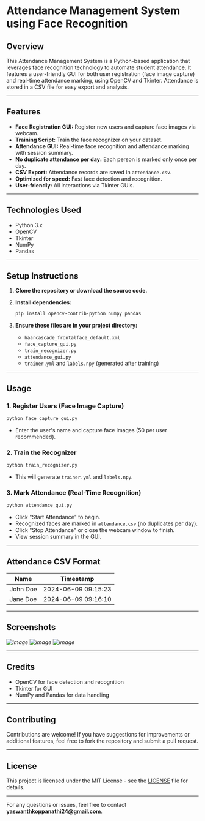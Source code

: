 # Attendance Management System using Face Recognition

## Overview

This Attendance Management System is a Python-based application that leverages face recognition technology to automate student attendance. It features a user-friendly GUI for both user registration (face image capture) and real-time attendance marking, using OpenCV and Tkinter. Attendance is stored in a CSV file for easy export and analysis.

---

## Features

- **Face Registration GUI:** Register new users and capture face images via webcam.
- **Training Script:** Train the face recognizer on your dataset.
- **Attendance GUI:** Real-time face recognition and attendance marking with session summary.
- **No duplicate attendance per day:** Each person is marked only once per day.
- **CSV Export:** Attendance records are saved in `attendance.csv`.
- **Optimized for speed:** Fast face detection and recognition.
- **User-friendly:** All interactions via Tkinter GUIs.

---

## Technologies Used

- Python 3.x
- OpenCV
- Tkinter
- NumPy
- Pandas

---

## Setup Instructions

1. **Clone the repository or download the source code.**

2. **Install dependencies:**
   ```bash
   pip install opencv-contrib-python numpy pandas
   ```

3. **Ensure these files are in your project directory:**
   - `haarcascade_frontalface_default.xml`
   - `face_capture_gui.py`
   - `train_recognizer.py`
   - `attendance_gui.py`
   - `trainer.yml` and `labels.npy` (generated after training)

---

## Usage

### 1. Register Users (Face Image Capture)
```bash
python face_capture_gui.py
```
- Enter the user's name and capture face images (50 per user recommended).

### 2. Train the Recognizer
```bash
python train_recognizer.py
```
- This will generate `trainer.yml` and `labels.npy`.

### 3. Mark Attendance (Real-Time Recognition)
```bash
python attendance_gui.py
```
- Click "Start Attendance" to begin.
- Recognized faces are marked in `attendance.csv` (no duplicates per day).
- Click "Stop Attendance" or close the webcam window to finish.
- View session summary in the GUI.

---

## Attendance CSV Format

| Name      | Timestamp           |
|-----------|---------------------|
| John Doe  | 2024-06-09 09:15:23 |
| Jane Doe  | 2024-06-09 09:16:10 |

---

## Screenshots

*![image](https://github.com/user-attachments/assets/a3f88969-3fe8-4db8-b902-fad70c04b02b)*
*![image](https://github.com/user-attachments/assets/0fe3bc35-86f3-4e14-b708-6289db383702)*
*![image](https://github.com/user-attachments/assets/0f965eac-a81b-4bb5-b09a-46367a22f64f)*



---

## Credits

- OpenCV for face detection and recognition
- Tkinter for GUI
- NumPy and Pandas for data handling

---

## Contributing
Contributions are welcome! If you have suggestions for improvements or additional features, feel free to fork the repository and submit a pull request.

---

## License

This project is licensed under the MIT License - see the [LICENSE](LICENSE) file for details.

---
For any questions or issues, feel free to contact **yaswanthkoppanathi24@gmail.com**.
